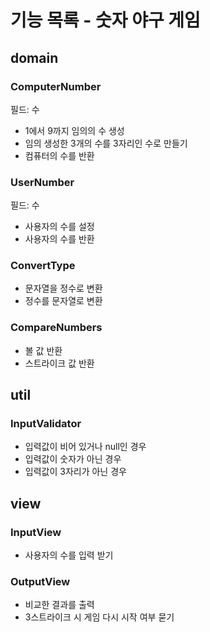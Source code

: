 # 기능 목록 - 숫자 야구 게임

## domain

### ComputerNumber
필드: 수
  - 1에서 9까지 임의의 수 생성
  - 임의 생성한 3개의 수를 3자리인 수로 만들기 
  - 컴퓨터의 수를 반환

### UserNumber
필드: 수
  - 사용자의 수를 설정
  - 사용자의 수를 반환

### ConvertType
  - 문자열을 정수로 변환
  - 정수를 문자열로 변환

### CompareNumbers
  - 볼 값 반환
  - 스트라이크 값 반환


## util

### InputValidator
  - 입력값이 비어 있거나 null인 경우
  - 입력값이 숫자가 아닌 경우
  - 입력값이 3자리가 아닌 경우

## view

### InputView
  - 사용자의 수를 입력 받기

### OutputView
  - 비교한 결과를 출력
  - 3스트라이크 시 게임 다시 시작 여부 묻기